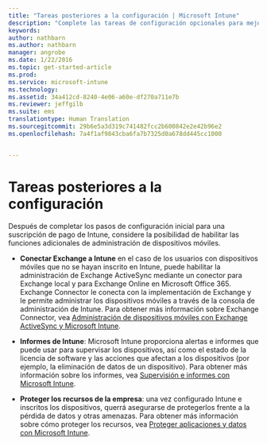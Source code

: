 ```yaml
---
title: "Tareas posteriores a la configuración | Microsoft Intune"
description: "Complete las tareas de configuración opcionales para mejorar la funcionalidad de administración de dispositivos móviles."
keywords: 
author: nathbarn
ms.author: nathbarn
manager: angrobe
ms.date: 1/22/2016
ms.topic: get-started-article
ms.prod: 
ms.service: microsoft-intune
ms.technology: 
ms.assetid: 34a412cd-8240-4e06-a60e-df270a711e7b
ms.reviewer: jeffgilb
ms.suite: ems
translationtype: Human Translation
ms.sourcegitcommit: 29b6e5a3d319c741482fcc2b600842e2e42b96e2
ms.openlocfilehash: 7a4f1af9843cba6fa7b7325d0a678dd445cc1000


---
```


# <a name="post-configuration-tasks"></a>Tareas posteriores a la configuración
Después de completar los pasos de configuración inicial para una suscripción de pago de Intune, considere la posibilidad de habilitar las funciones adicionales de administración de dispositivos móviles.

-   **Conectar Exchange a Intune** en el caso de los usuarios con dispositivos móviles que no se hayan inscrito en Intune, puede habilitar la administración de Exchange ActiveSync mediante un conector para Exchange local y para Exchange Online en Microsoft Office 365. Exchange Connector le conecta con la implementación de Exchange y le permite administrar los dispositivos móviles a través de la consola de administración de Intune. Para obtener más información sobre Exchange Connector, vea [Administración de dispositivos móviles con Exchange ActiveSync y Microsoft Intune](/intune/deploy-use/mobile-device-management-with-exchange-activesync-and-microsoft-intune).

-   **Informes de Intune**: Microsoft Intune proporciona alertas e informes que puede usar para supervisar los dispositivos, así como el estado de la licencia de software y las acciones que afectan a los dispositivos (por ejemplo, la eliminación de datos de un dispositivo).  Para obtener más información sobre los informes, vea [Supervisión e informes con Microsoft Intune](/intune/deploy-use/monitoring-and-reports-with-microsoft-intune).

-   **Proteger los recursos de la empresa**: una vez configurado Intune e inscritos los dispositivos, querrá asegurarse de protegerlos frente a la pérdida de datos y otras amenazas. Para obtener más información sobre cómo proteger los recursos, vea [Proteger aplicaciones y datos con Microsoft Intune](/Intune/deploy-use/protect-apps-and-data-with-microsoft-intune).



<!--HONumber=Nov16_HO4-->



